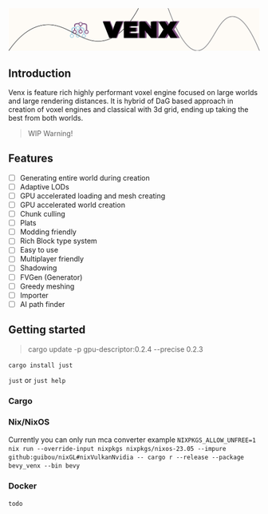 <img src="assets/venx-splash.png" alt="Venx" />

## Introduction
Venx is feature rich highly performant voxel engine focused on large worlds and large rendering distances. It is hybrid of DaG based approach in creation of voxel engines and classical with 3d grid, ending up taking the best from both worlds.

> WIP Warning!
## Features
- [ ] Generating entire world during creation
- [ ] Adaptive LODs
- [ ] GPU accelerated loading and mesh creating
- [ ] GPU accelerated world creation
- [ ] Chunk culling
- [ ] Plats
- [ ] Modding friendly
- [ ] Rich Block type system
- [ ] Easy to use
- [ ] Multiplayer friendly
- [ ] Shadowing
- [ ] FVGen (Generator)
- [ ] Greedy meshing
- [ ] Importer
- [ ] AI path finder
## Getting started
> cargo update -p gpu-descriptor:0.2.4 --precise 0.2.3

`cargo install just`

`just` or `just help`

### Cargo
### Nix/NixOS
Currently you can only run mca converter example 
`NIXPKGS_ALLOW_UNFREE=1 nix run --override-input nixpkgs nixpkgs/nixos-23.05 --impure github:guibou/nixGL#nixVulkanNvidia -- cargo r --release --package bevy_venx --bin bevy`

### Docker
`todo`